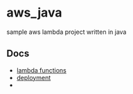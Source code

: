# aws_java
sample aws lambda project written in java

## Docs
- [lambda functions](https://docs.aws.amazon.com/lambda/latest/dg/java-handler.html)
- [deployment](https://docs.aws.amazon.com/lambda/latest/dg/java-package.html#java-package-gradle)
- 